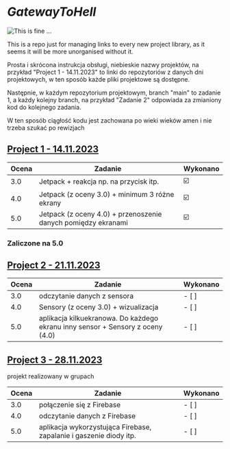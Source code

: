 # *GatewayToHell*

![This is fine ...](https://media.giphy.com/media/2UCt7zbmsLoCXybx6t/giphy.gif)

This is a repo just for managing links to every new project library, as it seems it will be more unorganised without it.

Prosta i skrócona instrukcja obsługi, niebieskie nazwy projektów, na przykład "Project 1 - 14.11.2023" to linki do repozytoriów z danych dni projektowych, w ten sposób każde pliki projektowe są dostępne.

Następnie, w każdym repozytorium projektowym, branch "main" to zadanie 1, a każdy kolejny branch, na przykład "Zadanie 2" odpowiada za zmianiony kod do kolejnego zadania.

W ten sposób ciągłość kodu jest zachowana po wieki wieków amen i nie trzeba szukać po rewizjach

## [Project 1 - 14.11.2023](https://github.com/Buczixo/Projekt1)
|Ocena|Zadanie|Wykonano|
|---|---|---|
|3.0|Jetpack + reakcja np. na przycisk itp.|☑️|
|4.0|Jetpack (z oceny 3.0) + minimum 3 różne ekrany|☑️|
|5.0|Jetpack (z oceny 4.0) + przenoszenie danych pomiędzy ekranami|☑️|

### Zaliczone na 5.0

## [Project 2 - 21.11.2023](https://github.com/Buczixo/Projekt2)
|Ocena|Zadanie|Wykonano|
|---|---|---|
|3.0|odczytanie danych z sensora|- [ ]|
|4.0|Sensory (z oceny 3.0) + wizualizacja|- [ ]|
|5.0|aplikacja kilkuekranowa. Do każdego ekranu inny sensor + Sensory z oceny (4.0)|- [ ]|


## [Project 3 - 28.11.2023](brakLinku)
projekt realizowany w grupach

|Ocena|Zadanie|Wykonano|
|---|---|---|
|3.0|połączenie się z Firebase|- [ ]|
|4.0|odczytanie danych z Firebase|- [ ]|
|5.0|aplikacja wykorzystująca Firebase, zapalanie i gaszenie diody itp. |- [ ]|

